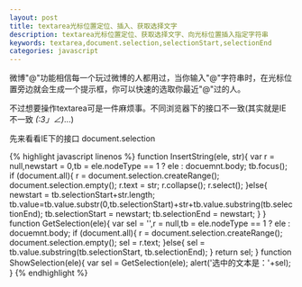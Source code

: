 ```yaml
---
layout: post
title: textarea光标位置定位、插入、获取选择文字
description: textarea光标位置定位、获取选择文字、向光标位置插入指定字符串
keywords: textarea,document.selection,selectionStart,selectionEnd
categories: javascript
---
```


微博"@"功能相信每一个玩过微博的人都用过，当你输入"@"字符串时，在光标位置旁边就会生成一个提示框，你可以快速的选取你最近"@"过的人。

不过想要操作textarea可是一件麻烦事。不同浏览器下的接口不一致(其实就是IE不一致 _(:3」∠)_...)

先来看看IE下的接口 <span class="impo">document.selection</span>

{% highlight javascript linenos %}
function InsertString(ele, str){
    var r = null,newstart = 0,tb = ele.nodeType == 1 ? ele : docuemnt.body;
    tb.focus();
    if (document.all){
        r = document.selection.createRange();
        document.selection.empty();
        r.text = str;
        r.collapse();
        r.select();
    }else{
        newstart = tb.selectionStart+str.length;
        tb.value=tb.value.substr(0,tb.selectionStart)+str+tb.value.substring(tb.selectionEnd);
        tb.selectionStart = newstart;
        tb.selectionEnd = newstart;
    }
}
function GetSelection(ele){
    var sel = '',r = null,tb = ele.nodeType == 1 ? ele : docuemnt.body;
    if (document.all){
        r = document.selection.createRange();
        document.selection.empty();
        sel = r.text;
    }else{
        sel = tb.value.substring(tb.selectionStart, tb.selectionEnd);
    }
    return sel;
}
function ShowSelection(ele){
    var sel = GetSelection(ele);
    alert('选中的文本是：'+sel);
}
{% endhighlight %}
